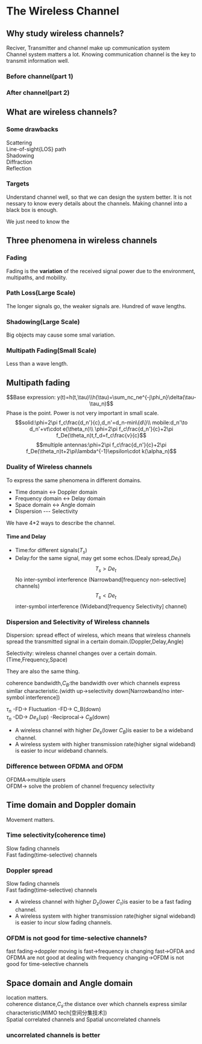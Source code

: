 # The Wireless Channel
## Why study wireless channels?
Reciver, Transmitter and channel make up communication system<br/>
Channel system matters a lot. Knowing communication channel is the key to transmit information well.
### Before channel(part 1)
### After channel(part 2)
## What are wireless channels?
### Some drawbacks
Scattering<br/>
Line-of-sight{LOS} path<br/>
Shadowing<br/>
Diffraction<br/>
Reflection<br/>
### Targets
Understand channel well, so that we can design the system better. It is not nessary to know every details about the channels. Making channel into a black box is enough.

We just need to know the
## Three phenomena in wireless channels
### Fading
Fading is the __variation__ of the received signal power due to the environment, multipaths, and mobility.
### Path Loss(Large Scale)
The longer signals go, the weaker signals are.
Hundred of wave lengths.
### Shadowing(Large Scale)
Big objects may cause some smal variation.
### Multipath Fading(Small Scale)
Less than a wave length.
## Multipath fading
$$Base expression: y(t)=h(t,\tau)\\h(\tau)=\sum_nc_ne^{-j\phi_n}\delta(\tau-\tau_n)$$
Phase is the point. Power is not very important in small scale.
$$solid:\phi=2\pi f_c\frac{d_n'}{c},d_n'=d_n-min\{d\}\\
mobile:d_n'\to d_n'+vt\cdot e(\theta_n)\\
\phi=2\pi f_c\frac{d_n'}{c}+2\pi f_De(\theta_n)t,f_d=f_c\frac{v}{c}$$
$$multiple antennas:\phi=2\pi f_c\frac{d_n'}{c}+2\pi f_De(\theta_n)t+2\pi\lambda^{-1}\epsilon\cdot k(\alpha_n)$$
### Duality of Wireless channels
To express the same phenomena in different domains.
* Time domain <-> Doppler domain
* Frequency domain <-> Delay domain
* Space domain <-> Angle domain
* Dispersion --- Selectivity

We have 4*2 ways to describe the channel.
#### Time and Delay
* Time:for different signals($T_s$)
* Delay:for the same signal, may get some echos.(Dealy spread,$De_t$)
$$T_s>De_t$$
No inter-symbol interference (Narrowband[frequency non-selective] channels)
$$T_s<De_t$$
inter-symbol interference (Wideband[frequency Selectivity] channel)

### Dispersion and Selectivity of Wireless channels
Dispersion: spread effect of wireless, which means that wireless channels spread the transmitted signal in a certain domain.(Doppler,Delay,Angle)

Selectivity: wireless channel changes over a certain domain.(Time,Frequency,Space)

They are also the same thing.

coherence bandwidth,$C_B$:the bandwidth over which channels express simllar characteristic.(width up->selectivity down[Narrowband/no inter-symbol interference])

$\tau_n$ -FD-> Fluctuation -FD-> C_B(down)<br/>
$\tau_n$ -DD-> $De_s$(up) -Reciprocal-> $C_B$(down)
* A wireless channel with higher $De_s$(lower $C_B$)is easier to be a wideband channel.
* A wireless system with higher transmission rate(higher signal wideband) is easier to incur wideband channels.

### Difference between OFDMA and OFDM
OFDMA->multiple users<br/>
OFDM-> solve the problem of channel frequency selectivity
## Time domain and Doppler domain
Movement matters.
### Time selectivity(coherence time)
Slow fading channels<br/>
Fast fading(time-selective) channels
### Doppler spread
Slow fading channels<br/>
Fast fading(time-selective) channels
* A wireless  channel with higher $D_z$(lower $C_\tau$)is easier to be a fast fading channel.
* A wireless system with higher transmission rate(higher signal wideband) is easier to incur slow fading channels.
### OFDM is not good for time-selective channels?
fast fading->doppler moving is fast->frequency is changing fast->OFDA and OFDMA are not good at dealing with frequency changing->OFDM is not good for time-selective channels
## Space domain and Angle domain
location matters.<br/>
coherence distance,$C_s$:the distance over which channels express similar characteristic(MIMO tech[空间分集技术])<br/>
Spatial correlated channels and Spatial uncorrelated channels
### uncorrelated channels is better
